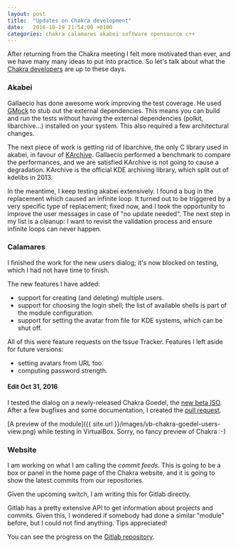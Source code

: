 ```yaml
---
layout: post
title:  "Updates on Chakra development"
date:   2016-10-29 21:54:00 +0100
categories: chakra calamares akabei software opensource c++
---
```


After returning from the Chakra meeting I felt more motivated than ever, and we have many many ideas to put into practice. So let's talk about what the [Chakra developers](https://chakralinux.org/?contributors) are up to these days.

### Akabei

Gallaecio has done awesome work improving the test coverage. He used [GMock](https://github.com/google/googlemock) to stub out the external dependencies. This means you can build and run the tests without having the external dependencies (polkit, libarchive...) installed on your system. This also required a few architectural changes.

The next piece of work is getting rid of libarchive, the only C library used in akabei, in favour of [KArchive](https://api.kde.org/frameworks/karchive/html/). Gallaecio performed a benchmark to compare the performances, and we are satisfied KArchive is not going to cause a degradation. KArchive is the official KDE archiving library, which split out of kdelibs in 2013.

In the meantime, I keep testing akabei extensively. I found a bug in the replacement which caused an infinite loop. It turned out to be triggered by a very specific type of replacement; fixed now, and I took the opportunity to improve the user messages in case of "no update needed". The next step in my list is a cleanup: I want to revisit the validation process and ensure infinite loops can never happen.

### Calamares

I finished the work for the new users dialog; it's now blocked on testing, which I had not have time to finish.

The new features I have added:

*  support for creating (and deleting) multiple users.
*  support for choosing the login shell; the list of available shells is part of the module configuration.
*  support for setting the avatar from file for KDE systems, which can be shut off.

All of this were feature requests on the Issue Tracker. Features I left aside for future versions:

* setting avatars from URL too.
* computing password strength.

#### Edit Oct 31, 2016
I tested the dialog on a newly-released Chakra Goedel, the [new beta ISO](https://rsync.chakralinux.org/releases/testing/). After a few bugfixes and some documentation, I created the [pull request](https://github.com/calamares/calamares/pull/270).

[A preview of the module]({{ site.url }}/images/vb-chakra-goedel-users-view.png) while testing in VirtualBox. Sorry, no fancy preview of Chakra :-)


### Website

I am working on what  I am calling the _commit feeds_. This is going to be a box or panel in the home page of the Chakra website, and it is going to show the latest commits from our repositories.

Given the upcoming switch, I am writing this for  Gitlab directly.

Gitlab has a pretty extensive API to get information about projects and commits. Given this, I wondered if somebody had done a similar "module" before, but I could not find anything. Tips appreciated!

You can see the progress on the [Gitlab repository](https://gitlab.chakralinux.org/shainer/commit-feeds).
